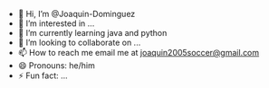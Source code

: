 - 👋 Hi, I’m @Joaquin-Dominguez
- 👀 I’m interested in ...
- 🌱 I’m currently learning java and python
- 💞️ I’m looking to collaborate on ...
- 📫 How to reach me email me at joaquin2005soccer@gmail.com
- 😄 Pronouns: he/him
- ⚡ Fun fact: ...

<!---
Joaquin-Dominguez/Joaquin-Dominguez is a ✨ special ✨ repository because its `README.md` (this file) appears on your GitHub profile.
You can click the Preview link to take a look at your changes.
--->

